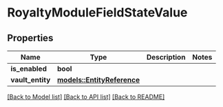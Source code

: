 # RoyaltyModuleFieldStateValue

## Properties

Name | Type | Description | Notes
------------ | ------------- | ------------- | -------------
**is_enabled** | **bool** |  | 
**vault_entity** | [**models::EntityReference**](EntityReference.md) |  | 

[[Back to Model list]](../README.md#documentation-for-models) [[Back to API list]](../README.md#documentation-for-api-endpoints) [[Back to README]](../README.md)



